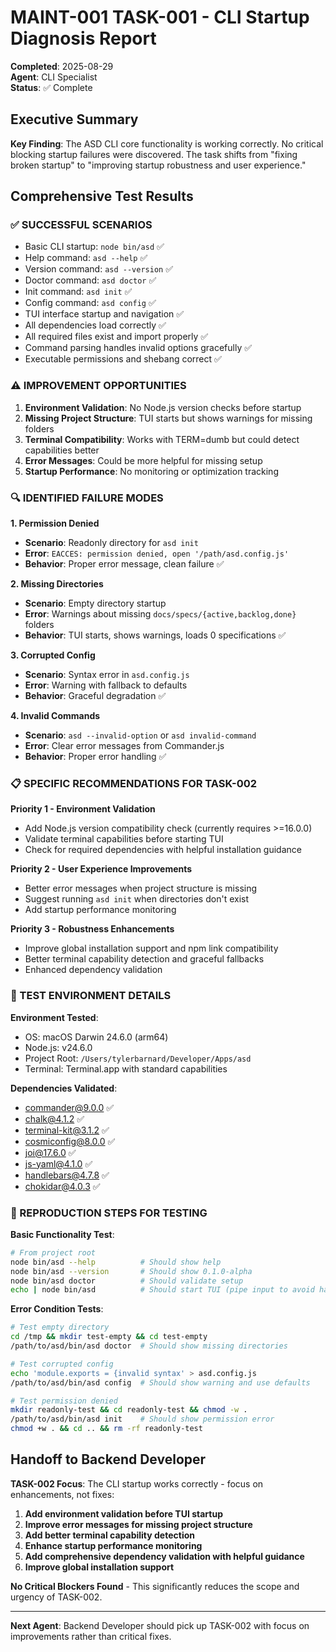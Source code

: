 # MAINT-001 TASK-001 - CLI Startup Diagnosis Report

**Completed**: 2025-08-29  
**Agent**: CLI Specialist  
**Status**: ✅ Complete

## Executive Summary

**Key Finding**: The ASD CLI core functionality is working correctly. No critical blocking startup failures were discovered. The task shifts from "fixing broken startup" to "improving startup robustness and user experience."

## Comprehensive Test Results

### ✅ SUCCESSFUL SCENARIOS

- Basic CLI startup: `node bin/asd` ✅
- Help command: `asd --help` ✅
- Version command: `asd --version` ✅
- Doctor command: `asd doctor` ✅
- Init command: `asd init` ✅
- Config command: `asd config` ✅
- TUI interface startup and navigation ✅
- All dependencies load correctly ✅
- All required files exist and import properly ✅
- Command parsing handles invalid options gracefully ✅
- Executable permissions and shebang correct ✅

### ⚠️ IMPROVEMENT OPPORTUNITIES

1. **Environment Validation**: No Node.js version checks before startup
2. **Missing Project Structure**: TUI starts but shows warnings for missing folders
3. **Terminal Compatibility**: Works with TERM=dumb but could detect capabilities better
4. **Error Messages**: Could be more helpful for missing setup
5. **Startup Performance**: No monitoring or optimization tracking

### 🔍 IDENTIFIED FAILURE MODES

**1. Permission Denied**

- **Scenario**: Readonly directory for `asd init`
- **Error**: `EACCES: permission denied, open '/path/asd.config.js'`
- **Behavior**: Proper error message, clean failure ✅

**2. Missing Directories**

- **Scenario**: Empty directory startup
- **Error**: Warnings about missing `docs/specs/{active,backlog,done}` folders
- **Behavior**: TUI starts, shows warnings, loads 0 specifications ✅

**3. Corrupted Config**

- **Scenario**: Syntax error in `asd.config.js`
- **Error**: Warning with fallback to defaults
- **Behavior**: Graceful degradation ✅

**4. Invalid Commands**

- **Scenario**: `asd --invalid-option` or `asd invalid-command`
- **Error**: Clear error messages from Commander.js
- **Behavior**: Proper error handling ✅

### 📋 SPECIFIC RECOMMENDATIONS FOR TASK-002

**Priority 1 - Environment Validation**

- Add Node.js version compatibility check (currently requires >=16.0.0)
- Validate terminal capabilities before starting TUI
- Check for required dependencies with helpful installation guidance

**Priority 2 - User Experience Improvements**

- Better error messages when project structure is missing
- Suggest running `asd init` when directories don't exist
- Add startup performance monitoring

**Priority 3 - Robustness Enhancements**

- Improve global installation support and npm link compatibility
- Better terminal capability detection and graceful fallbacks
- Enhanced dependency validation

### 🧪 TEST ENVIRONMENT DETAILS

**Environment Tested**:

- OS: macOS Darwin 24.6.0 (arm64)
- Node.js: v24.6.0
- Project Root: `/Users/tylerbarnard/Developer/Apps/asd`
- Terminal: Terminal.app with standard capabilities

**Dependencies Validated**:

- commander@9.0.0 ✅
- chalk@4.1.2 ✅
- terminal-kit@3.1.2 ✅
- cosmiconfig@8.0.0 ✅
- joi@17.6.0 ✅
- js-yaml@4.1.0 ✅
- handlebars@4.7.8 ✅
- chokidar@4.0.3 ✅

### 📝 REPRODUCTION STEPS FOR TESTING

**Basic Functionality Test**:

```bash
# From project root
node bin/asd --help          # Should show help
node bin/asd --version       # Should show 0.1.0-alpha
node bin/asd doctor          # Should validate setup
echo | node bin/asd          # Should start TUI (pipe input to avoid hanging)
```

**Error Condition Tests**:

```bash
# Test empty directory
cd /tmp && mkdir test-empty && cd test-empty
/path/to/asd/bin/asd doctor  # Should show missing directories

# Test corrupted config
echo 'module.exports = {invalid syntax' > asd.config.js
/path/to/asd/bin/asd config  # Should show warning and use defaults

# Test permission denied
mkdir readonly-test && cd readonly-test && chmod -w .
/path/to/asd/bin/asd init    # Should show permission error
chmod +w . && cd .. && rm -rf readonly-test
```

## Handoff to Backend Developer

**TASK-002 Focus**: The CLI startup works correctly - focus on enhancements, not fixes:

1. **Add environment validation before TUI startup**
2. **Improve error messages for missing project structure**
3. **Add better terminal capability detection**
4. **Enhance startup performance monitoring**
5. **Add comprehensive dependency validation with helpful guidance**
6. **Improve global installation support**

**No Critical Blockers Found** - This significantly reduces the scope and urgency of TASK-002.

---

**Next Agent**: Backend Developer should pick up TASK-002 with focus on improvements rather than critical fixes.
